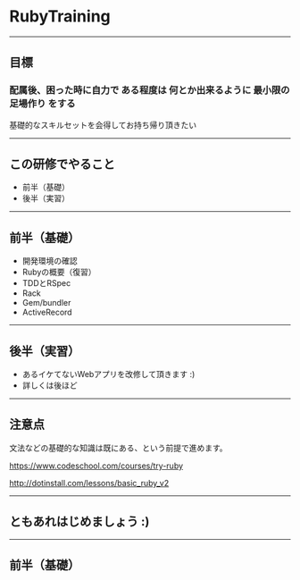 # **Ruby**Training

----


## 目標
### 配属後、困った時に自力で ある程度は 何とか出来るように **最小限の足場作り** をする

基礎的なスキルセットを会得してお持ち帰り頂きたい

----

## この研修でやること

- 前半（基礎）
- 後半（実習）

---

## 前半（基礎）

- 開発環境の確認
- Rubyの概要（復習）
- TDDとRSpec
- Rack
- Gem/bundler
- ActiveRecord

---

## 後半（実習）

- あるイケてないWebアプリを改修して頂きます :)
- 詳しくは後ほど

---

## 注意点

文法などの基礎的な知識は既にある、という前提で進めます。

https://www.codeschool.com/courses/try-ruby

http://dotinstall.com/lessons/basic_ruby_v2

---

## ともあれはじめましょう :)

----

## 前半（基礎）


